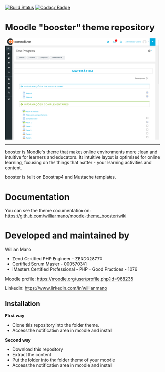 [![Build Status](https://travis-ci.org/willianmano/moodle-theme_booster.svg?branch=master)](https://travis-ci.org/willianmano/moodle-theme_booster)
[![Codacy Badge](https://api.codacy.com/project/badge/Grade/e1c12730e50b4e479dc9a65dbeff6671)](https://www.codacy.com/app/willianmanoaraujo/moodle-theme_booster?utm_source=github.com&amp;utm_medium=referral&amp;utm_content=willianmano/moodle-theme_booster&amp;utm_campaign=Badge_Grade)


Moodle "booster" theme repository
===============================

![screenshot](pix/screenshot.jpg "booster Screenshot")

---------

booster is Moodle's theme that makes online environments more clean and intuitive for learners and educators. Its intuitive layout is optimised for online learning, focusing on the things that matter - your learning activities and content.

booster is built on Boostrap4 and Mustache templates.

Documentation
=============

You can see the theme documentation on: https://github.com/willianmano/moodle-theme_booster/wiki

Developed and maintained by
===========================
Willian Mano
 - Zend Certified PHP Engineer - ZEND028770
 - Certified Scrum Master - 000570341
 - iMasters Certified Professional - PHP - Good Practices - 1076

Moodle profile: https://moodle.org/user/profile.php?id=968235

Linkedin:       https://www.linkedin.com/in/willianmano

Installation
------------

**First way**

- Clone this repository into the folder theme.
- Access the notification area in moodle and install

**Second way**

- Download this repository
- Extract the content
- Put the folder into the folder theme of your moodle
- Access the notification area in moodle and install
